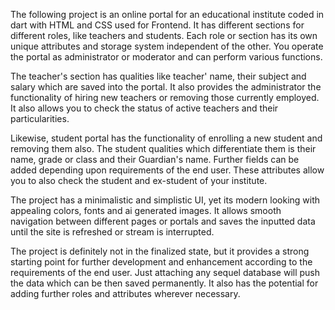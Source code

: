 The following project is an online portal for an educational institute coded in dart with HTML and CSS used for Frontend. It has different sections for different roles, like teachers and students. Each role or section has its own unique attributes and storage system independent of the other. You operate the portal as administrator or moderator and can perform various functions.

The teacher's section has qualities like teacher' name, their subject and salary which are saved into the portal. It also provides the administrator the functionality of hiring new teachers or removing those currently employed. It also allows you to check the status of active teachers and their particularities.

Likewise, student portal has the functionality of enrolling a new student and removing them also. The student qualities which differentiate them is their name, grade or class and their Guardian's name. Further fields can be added depending upon requirements of the end user.
These attributes allow you to also check the student and ex-student of your institute.

The project has a minimalistic and simplistic UI, yet its modern looking with appealing colors, fonts and ai generated images. It allows smooth navigation between different pages or portals and saves the inputted data until the site is refreshed or stream is interrupted.

The project is definitely not in the finalized state, but it provides a strong starting point for further development and enhancement according to the requirements of the end user. Just attaching any sequel database will push the data which can be then saved permanently. It also has the potential for adding further roles and attributes wherever necessary.
